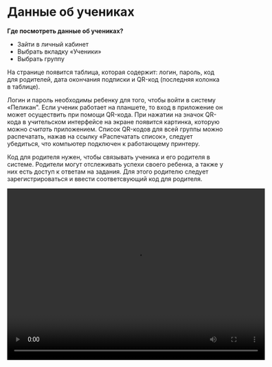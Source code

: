 # Данные об учениках

**Где посмотреть данные об учениках?**

- Зайти в личный кабинет
- Выбрать вкладку «Ученики»
- Выбрать группу


На странице появится таблица, которая содержит: логин, пароль, код для родителей, дата окончания подписки и QR-код (последняя колонка в таблице). 

Логин и пароль необходимы ребенку для того, чтобы войти в систему «Пеликан". Если ученик работает на планшете, то вход в приложение он может осуществить при помощи QR-кода. При нажатии на значок QR-кода в учительском интерфейсе на экране появится картинка, которую можно *считать* приложением.  Список QR-кодов для всей группы можно распечатать, нажав на ссылку «Распечатать список», следует убедиться, что компьютер подключен к работающему принтеру.

Код для родителя нужен, чтобы связывать ученика и его родителя в системе. Родители могут отслеживать успехи своего ребенка, а также у них есть доступ к ответам на задания. Для этого родителю следует зарегистрироваться и ввести соответсвующий код для родителя. 


<video width="600" height="400" controls=true src="https://s3-eu-west-1.amazonaws.com/edu-prod/video/help_videos/12.mp4" type="video/mp4" />